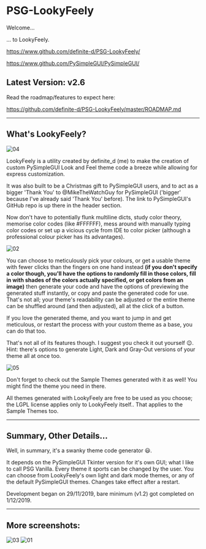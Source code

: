 ﻿# PSG-LookyFeely

Welcome...

... to LookyFeely.


https://www.github.com/definite-d/PSG-LookyFeely/

https://www.github.com/PySimpleGUI/PySimpleGUI/

## Latest Version: v2.6

Read the roadmap/features to expect here:

https://github.com/definite-d/PSG-LookyFeely/master/ROADMAP.md

___________________________________________________________________________________

## What's LookyFeely?

![04](https://user-images.githubusercontent.com/38317208/96386301-cb14cc00-1191-11eb-8391-13c2453b835a.PNG)

LookyFeely is a utility created by definite_d (me) to make the creation of
custom PySimpleGUI Look and Feel theme code a breeze while allowing for express 
customization.
 
It was also built to be a Christmas gift to
PySimpleGUI users, and to act as a bigger 'Thank You' to @MikeTheWatchGuy for
PySimpleGUI ('bigger' because I've already said 'Thank You' before). The link to
PySimpleGUI's GitHub repo is up there in the header section.

Now don't have to potentially flunk multiline dicts, study color theory, memorise color codes (like #FFFFFF), mess around
with manually typing color codes or set up a vicious cycle from IDE to color picker
(although a professional colour picker has its advantages).

![02](https://user-images.githubusercontent.com/38317208/96386306-cf40e980-1191-11eb-891f-86ffa291b256.PNG)

You can choose to meticulously pick your colours, or get a usable theme with fewer 
clicks than the fingers on one hand instead **(if you don't specify a color though, 
you'll have the options to randomly fill in those colors, fill in with shades of the 
colors actually specified, or get colors from an image)** then generate your code and 
have the options of previewing the generated stuff instantly, or copy and paste the 
generated code for use. That's not all; your theme's readability can be adjusted or
the entire theme can be shuffled around (and then adjusted), all at the click of a button.

If you love the generated theme, and you want to jump in and get meticulous, or restart the 
process with your custom theme as a base, you can do that too.

That's not all of its features though. I suggest you check it out yourself :wink:. Hint: there's 
options to generate Light, Dark and Gray-Out versions of your theme all at once too.

![05](https://user-images.githubusercontent.com/38317208/96386305-cea85300-1191-11eb-9f79-4ab81421fcdc.PNG)

Don't forget to check out the Sample Themes generated with it as well! You might find the theme
you need in there.

All themes generated with LookyFeely are free to be used as you choose; the LGPL license applies only to LookyFeely itself.. That applies to
the Sample Themes too.
______________________________________________________________________________________

## Summary, Other Details...

Well, in summary, it's a swanky theme code generator :smiley:.

It depends on the PySimpleGUI Tkinter version for it's own GUI; what I like to call PSG Vanilla. Every theme it sports 
can be changed by the user. You can choose from LookyFeely's own light and dark mode themes, or any of the default
PySimpleGUI themes. Changes take effect after a restart.

Development began on 29/11/2019, bare minimum (v1.2) got completed on 1/12/2019.

______________________________________________________________________________________

## More screenshots:

![03](https://user-images.githubusercontent.com/38317208/96386303-cd772600-1191-11eb-9368-6634efda1c5a.PNG)
![01](https://user-images.githubusercontent.com/38317208/96386304-ce0fbc80-1191-11eb-8369-f81ee08ac020.PNG)
